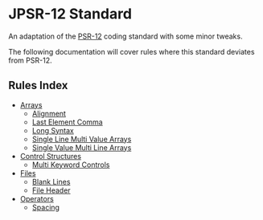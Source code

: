 # JPSR-12 Standard

An adaptation of the [PSR-12](https://www.php-fig.org/psr/psr-12/) coding standard with some minor tweaks.

The following documentation will cover rules where this standard deviates from PSR-12.

## Rules Index

- [Arrays](Sections/Arrays.md)
    - [Alignment](Sections/Arrays.md#alignment)
    - [Last Element Comma](Sections/Arrays.md#last-element-comma)
    - [Long Syntax](Sections/Arrays.md#long-syntax)
    - [Single Line Multi Value Arrays](Sections/Arrays.md#single-line-multi-value-arrays)
    - [Single Value Multi Line Arrays](Sections/Arrays.md#single-value-multi-line-arrays)
- [Control Structures](Sections/ControlSignatures.md)
    - [Multi Keyword Controls](Sections/ControlSignatures.md#multi-keyword-controls)
- [Files](Sections/Files.md)
   - [Blank Lines](Sections/Files.md#blank-lines)
   - [File Header](Sections/Files.md#file-header)
- [Operators](Sections/Operators.md)
    - [Spacing](Sections/Operators.md#spacing)

